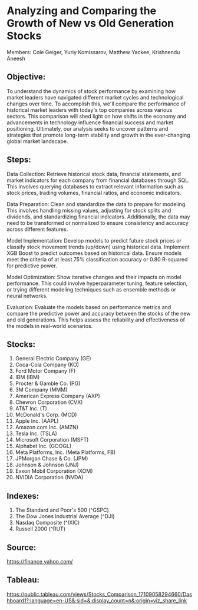 # Analyzing and Comparing the Growth of New vs Old Generation Stocks

Members:  Cole Geiger, Yuriy Komissarov, Matthew Yackee, Krishnendu Aneesh

## Objective:

To understand the dynamics of stock performance by examining how market leaders have navigated different market cycles and technological changes over time. To accomplish this, we'll compare the performance of historical market leaders with today's top companies across various sectors. This comparison will shed light on how shifts in the economy and advancements in technology influence financial success and market positioning. Ultimately, our analysis seeks to uncover patterns and strategies that promote long-term stability and growth in the ever-changing global market landscape.


## Steps:

Data Collection: Retrieve historical stock data, financial statements, and market indicators for each company from financial databases through SQL. This involves querying databases to extract relevant information such as stock prices, trading volumes, financial ratios, and economic indicators.

Data Preparation: Clean and standardize the data to prepare for modeling. This involves handling missing values, adjusting for stock splits and dividends, and standardizing financial indicators. Additionally, the data may need to be transformed or normalized to ensure consistency and accuracy across different features.

Model Implementation: Develop models to predict future stock prices or classify stock movement trends (up/down) using historical data. Implement XGB Boost to predict outcomes based on historical data. Ensure models meet the criteria of at least 75% classification accuracy or 0.80 R-squared for predictive power.

Model Optimization: Show iterative changes and their impacts on model performance. This could involve hyperparameter tuning, feature selection, or trying different modeling techniques such as ensemble methods or neural networks.

Evaluation: Evaluate the models based on performance metrics and compare the predictive power and accuracy between the stocks of the new and old generations. This helps assess the reliability and effectiveness of the models in real-world scenarios.


## Stocks:
1. General Electric Company (GE)
2. Coca-Cola Company (KO)
3. Ford Motor Company (F)
4. IBM (IBM)
5. Procter & Gamble Co. (PG)
6. 3M Company (MMM)
7. American Express Company (AXP)
8. Chevron Corporation (CVX)
9. AT&T Inc. (T)
10. McDonald's Corp. (MCD)
11. Apple Inc. (AAPL)
12. Amazon.com Inc. (AMZN)
13. Tesla Inc. (TSLA)
14. Microsoft Corporation (MSFT)
15. Alphabet Inc. (GOOGL)
16. Meta Platforms, Inc. (Meta Platforms, FB)
17. JPMorgan Chase & Co. (JPM)
18. Johnson & Johnson (JNJ)
19. Exxon Mobil Corporation (XOM)
20. NVIDIA Corporation (NVDA)

## Indexes:
1. The Standard and Poor's 500 (^GSPC)
2. The Dow Jones Industrial Average (^DJI)
3. Nasdaq Composite (^IXIC)
4. Russell 2000 (^RUT)


## Source:
https://finance.yahoo.com/

## Tableau:
[
](https://public.tableau.com/views/Stocks_Comparison_17109058294660/Dashboard1?:language=en-US&:sid=&:display_count=n&:origin=viz_share_link)https://public.tableau.com/views/Stocks_Comparison_17109058294660/Dashboard1?:language=en-US&:sid=&:display_count=n&:origin=viz_share_link
